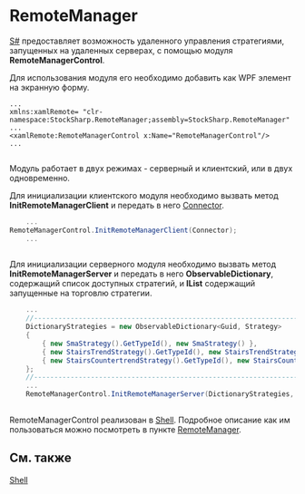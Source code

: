 # RemoteManager

[S\#](StockSharpAbout.md) предоставляет возможность удаленного управления стратегиями, запущенных на удаленных серверах, с помощью модуля **RemoteManagerControl**.

Для использования модуля его необходимо добавить как WPF элемент на экранную форму.

```none
...
xmlns:xamlRemote= "clr-namespace:StockSharp.RemoteManager;assembly=StockSharp.RemoteManager"	  				
...
<xamlRemote:RemoteManagerControl x:Name="RemoteManagerControl"/>
...
	  				
```

Модуль работает в двух режимах \- серверный и клиентский, или в двух одновременно.

Для инициализации клиентского модуля необходимо вызвать метод **InitRemoteManagerClient** и передать в него [Connector](xref:StockSharp.Algo.Connector).

```cs
	...
RemoteManagerControl.InitRemoteManagerClient(Connector);
	...	
		
```

Для инициализации серверного модуля необходимо вызвать метод **InitRemoteManagerServer** и передать в него **ObservableDictionary**, содержащий список доступных стратегий, и **IList** содержащий запущенные на торговлю стратегии.

```cs
	...
	//---------------------------------------------------------------------
	DictionaryStrategies = new ObservableDictionary<Guid, Strategy>
	{
		{ new SmaStrategy().GetTypeId(), new SmaStrategy() },
		{ new StairsTrendStrategy().GetTypeId(), new StairsTrendStrategy() },
		{ new StairsCountertrendStrategy().GetTypeId(), new StairsCountertrendStrategy() }
	};
	//---------------------------------------------------------------------
	...	
	RemoteManagerControl.InitRemoteManagerServer(DictionaryStrategies, RealtimeLayoutGroup.Strategies, LogManager);
		
```

RemoteManagerControl реализован в [Shell](Shell.md). Подробное описание как им пользоваться можно посмотреть в пункте [RemoteManager](Shell_RemoteManager.md).

## См. также

[Shell](Shell.md)
